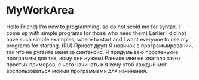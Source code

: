 # MyWorkArea
Hello Friend)
I'm new to programming, so do not scold me for syntax.
I come up with simple programs for those who need them)
Earlier I did not have such simple examples, where to start and I want everyone to use my programs for starting.
(RU)
Привет друг)
Я новичок в программировании, так что не ругайте меня за синтаксис.
Я придумываю простенькие программы для тех, кому они нужны)
Раньше мне не хватало таких простых примеров, с чего начинать и я хочу чтоб каждый мог воспользоваться моими программами для начинания.

